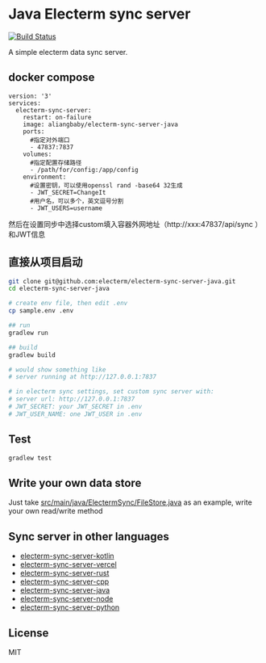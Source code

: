 # Java Electerm sync server

[![Build Status](https://github.com/electerm/electerm-sync-server-java/actions/workflows/linux.yml/badge.svg)](https://github.com/electerm/electerm-sync-server-java/actions)

A simple electerm data sync server.


## docker compose
```
version: '3'
services:
  electerm-sync-server:
    restart: on-failure
    image: aliangbaby/electerm-sync-server-java
    ports:
      #指定对外端口
      - 47837:7837
    volumes:
      #指定配置存储路径
      - /path/for/config:/app/config
    environment:
      #设置密钥，可以使用openssl rand -base64 32生成
      - JWT_SECRET=ChangeIt
      #用户名，可以多个，英文逗号分割
      - JWT_USERS=username
```
然后在设置同步中选择custom填入容器外网地址（http://xxx:47837/api/sync ） 和JWT信息

## 直接从项目启动

```bash
git clone git@github.com:electerm/electerm-sync-server-java.git
cd electerm-sync-server-java

# create env file, then edit .env
cp sample.env .env

## run
gradlew run

## build
gradlew build

# would show something like
# server running at http://127.0.0.1:7837

# in electerm sync settings, set custom sync server with:
# server url: http://127.0.0.1:7837
# JWT_SECRET: your JWT_SECRET in .env
# JWT_USER_NAME: one JWT_USER in .env
```

## Test

```bash
gradlew test
```

## Write your own data store

Just take [src/main/java/ElectermSync/FileStore.java](src/main/java/ElectermSync/FileStore.java) as an example, write your own read/write method

## Sync server in other languages

- [electerm-sync-server-kotlin](https://github.com/electerm/electerm-sync-server-kotlin)
- [electerm-sync-server-vercel](https://github.com/electerm/electerm-sync-server-vercel)
- [electerm-sync-server-rust](https://github.com/electerm/electerm-sync-server-rust)
- [electerm-sync-server-cpp](https://github.com/electerm/electerm-sync-server-cpp)
- [electerm-sync-server-java](https://github.com/electerm/electerm-sync-server-java)
- [electerm-sync-server-node](https://github.com/electerm/electerm-sync-server-node)
- [electerm-sync-server-python](https://github.com/electerm/electerm-sync-server-python)

## License

MIT
